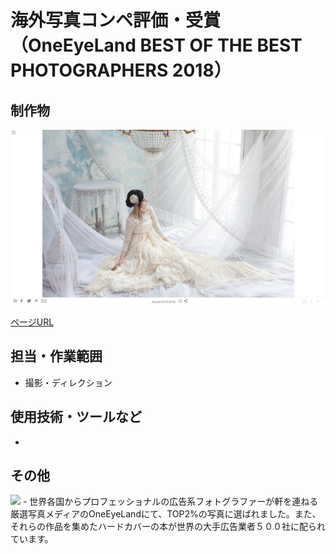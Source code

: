 # 海外写真コンペ評価・受賞（OneEyeLand BEST OF THE BEST PHOTOGRAPHERS 2018）

## 制作物

<img src="https://github.com/isihigameKoudai/koudai-ishigame/blob/master/assets/img/oel2018.png" />

[ページURL](https://oneeyeland.com/gallery/201047/none-koudai-ishigame?pgrid=107158&portfolio=201047)

## 担当・作業範囲
- 撮影・ディレクション

## 使用技術・ツールなど
- 

## その他
<img src="https://github.com/isihigameKoudai/koudai-ishigame/blob/master/assets/img/oel2018_2.png" />
- 世界各国からプロフェッショナルの広告系フォトグラファーが軒を連ねる厳選写真メディアのOneEyeLandにて、TOP2%の写真に選ばれました。また、それらの作品を集めたハードカバーの本が世界の大手広告業者５００社に配られています。

